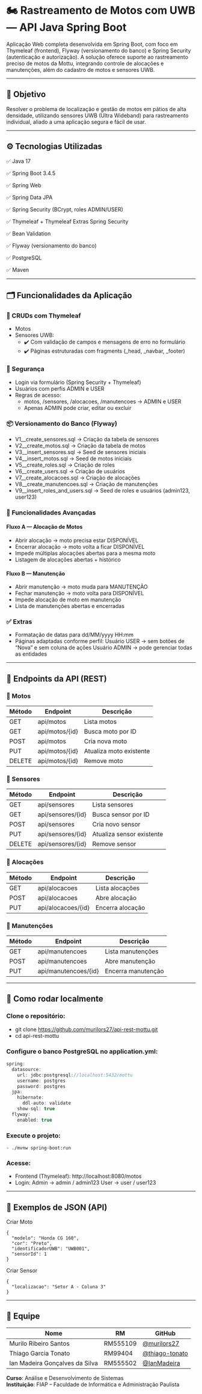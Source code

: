 # 🏍️ Rastreamento de Motos com UWB — API Java Spring Boot

Aplicação Web completa desenvolvida em Spring Boot, com foco em Thymeleaf (frontend), Flyway (versionamento do banco) e Spring Security (autenticação e autorização).
A solução oferece suporte ao rastreamento preciso de motos da Mottu, integrando controle de alocações e manutenções, além do cadastro de motos e sensores UWB.

---

## 📌 Objetivo

Resolver o problema de localização e gestão de motos em pátios de alta densidade, utilizando sensores UWB (Ultra Wideband) para rastreamento individual, aliado a uma aplicação segura e fácil de usar.

---

## ⚙️ Tecnologias Utilizadas

✅ Java 17

✅ Spring Boot 3.4.5

✅ Spring Web

✅ Spring Data JPA

✅ Spring Security (BCrypt, roles ADMIN/USER)

✅ Thymeleaf + Thymeleaf Extras Spring Security

✅ Bean Validation

✅ Flyway (versionamento do banco)

✅ PostgreSQL

✅ Maven

---

## 🗂️ Funcionalidades da Aplicação
### 🔧 CRUDs com Thymeleaf

- Motos
- Sensores UWB:
  - ✔️ Com validação de campos e mensagens de erro no formulário
  - ✔️ Páginas estruturadas com fragments (_head, _navbar, _footer)

### 🔐 Segurança

- Login via formulário (Spring Security + Thymeleaf)
- Usuários com perfis ADMIN e USER
- Regras de acesso:
  - motos, /sensores, /alocacoes, /manutencoes → ADMIN e USER
  - Apenas ADMIN pode criar, editar ou excluir

### 📦 Versionamento do Banco (Flyway)

- V1__create_sensores.sql → Criação da tabela de sensores
- V2__create_motos.sql → Criação da tabela de motos
- V3__insert_sensores.sql → Seed de sensores iniciais
- V4__insert_motos.sql → Seed de motos iniciais
- V5__create_roles.sql → Criação de roles
- V6__create_users.sql → Criação de usuários
- V7__create_alocacoes.sql → Criação de alocações
- V8__create_manutencoes.sql → Criação de manutenções
- V9__insert_roles_and_users.sql → Seed de roles e usuários (admin123, user123)

### 🔄 Funcionalidades Avançadas

#### Fluxo A — Alocação de Motos
- Abrir alocação → moto precisa estar DISPONÍVEL
- Encerrar alocação → moto volta a ficar DISPONÍVEL
- Impede múltiplas alocações abertas para a mesma moto
- Listagem de alocações abertas + histórico

#### Fluxo B — Manutenção
- Abrir manutenção → moto muda para MANUTENÇÃO
- Fechar manutenção → moto volta para DISPONÍVEL
- Impede alocação de moto em manutenção
- Lista de manutenções abertas e encerradas

### ✅ Extras

- Formatação de datas para dd/MM/yyyy HH:mm
- Páginas adaptadas conforme perfil:
Usuário USER → sem botões de “Nova” e sem coluna de ações
Usuário ADMIN → pode gerenciar todas as entidades

---

## 🔄 Endpoints da API (REST)
### 📌 Motos

| Método | Endpoint                          | Descrição                                |
|--------|-----------------------------------|------------------------------------------|
GET	| api/motos	| Lista motos |
GET	| api/motos/{id} |	Busca moto por ID |
POST	| api/motos	| Cria nova moto |
PUT	| api/motos/{id} | Atualiza moto existente |
DELETE	| api/motos/{id} |	Remove moto |

### 📌 Sensores

| Método | Endpoint                          | Descrição                                |
|--------|-----------------------------------|------------------------------------------|
GET	| api/sensores |	Lista sensores |
GET	| api/sensores/{id}	| Busca sensor por ID |
POST	| api/sensores | Cria novo sensor |
PUT	| api/sensores/{id}	| Atualiza sensor existente |
DELETE	| api/sensores/{id}	| Remove sensor |

### 📌 Alocações

| Método | Endpoint                          | Descrição                                |
|--------|-----------------------------------|------------------------------------------|
GET	 | api/alocacoes  |	Lista alocações  |
POST	 |api/alocacoes  |	Abre alocação  |
PUT	 | api/alocacoes/{id}  |	Encerra alocação  |
### 📌 Manutenções

| Método | Endpoint                          | Descrição                                |
|--------|-----------------------------------|------------------------------------------|
GET	 | api/manutencoes	 | Lista manutenções  |
POST	 | api/manutencoes  |	Abre manutenção  |
PUT	 | api/manutencoes/{id}  | Encerra manutenção  |

---

## 🧪 Como rodar localmente
### Clone o repositório:
- git clone https://github.com/murilors27/api-rest-mottu.git
- cd api-rest-mottu

### Configure o banco PostgreSQL no application.yml:
```java
spring:
  datasource:
    url: jdbc:postgresql://localhost:5432/mottu
    username: postgres
    password: postgres
  jpa:
    hibernate:
      ddl-auto: validate
    show-sql: true
  flyway:
    enabled: true
```

### Execute o projeto:
```
- ./mvnw spring-boot:run
```

### Acesse:
- Frontend (Thymeleaf): http://localhost:8080/motos
- Login:
Admin → admin / admin123
User → user / user123

---

## 📸 Exemplos de JSON (API)
Criar Moto
```
{
  "modelo": "Honda CG 160",
  "cor": "Preto",
  "identificadorUWB": "UWB001",
  "sensorId": 1
}
```

Criar Sensor
```
{
  "localizacao": "Setor A - Coluna 3"
}
```

---

## 👥 Equipe

| Nome                                | RM       | GitHub                                |
|-------------------------------------|----------|----------------------------------------|
| Murilo Ribeiro Santos               | RM555109 | [@murilors27](https://github.com/murilors27) |
| Thiago Garcia Tonato                | RM99404  | [@thiago-tonato](https://github.com/thiago-tonato) |
| Ian Madeira Gonçalves da Silva      | RM555502 | [@IanMadeira](https://github.com/IanMadeira) |

**Curso**: Análise e Desenvolvimento de Sistemas  
**Instituição**: FIAP – Faculdade de Informática e Administração Paulista

